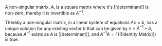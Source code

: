A non-singular matrix, $A$, is a square matrix where it's [[determinant]] is non-zero, thereby it is invertible as $A^{-1}$.

Thereby a non-singular matrix, in a linear system of equations $Ax = b$, has a unique solution for any existing vector $b$ that can be given by $x = A^{-1}+ b$, because $A^{-1}$ exists as $A$ is [[determinant]], and $A^{-1} A = I$ ([[Identity Matrix]]) is true.





